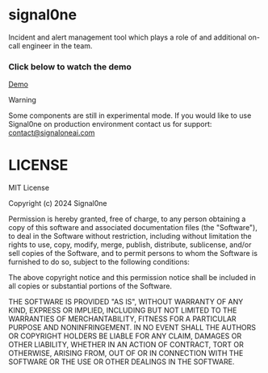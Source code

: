 # signal0ne
Incident and alert management tool which plays a role of and additional on-call engineer in the team.

### Click below to watch the demo
[Demo](https://www.loom.com/share/96b460b8d2ff445eadd6d7cc696ddf22?sid=c41a83f2-f102-419c-8a63-eb45b980e236)


> [!WARNING]
> Some components are still in experimental mode. If you would like to use Signal0ne on production environment contact us for support: contact@signaloneai.com

# LICENSE

MIT License

Copyright (c) 2024 Signal0ne

Permission is hereby granted, free of charge, to any person obtaining a copy
of this software and associated documentation files (the "Software"), to deal
in the Software without restriction, including without limitation the rights
to use, copy, modify, merge, publish, distribute, sublicense, and/or sell
copies of the Software, and to permit persons to whom the Software is
furnished to do so, subject to the following conditions:

The above copyright notice and this permission notice shall be included in all
copies or substantial portions of the Software.

THE SOFTWARE IS PROVIDED "AS IS", WITHOUT WARRANTY OF ANY KIND, EXPRESS OR
IMPLIED, INCLUDING BUT NOT LIMITED TO THE WARRANTIES OF MERCHANTABILITY,
FITNESS FOR A PARTICULAR PURPOSE AND NONINFRINGEMENT. IN NO EVENT SHALL THE
AUTHORS OR COPYRIGHT HOLDERS BE LIABLE FOR ANY CLAIM, DAMAGES OR OTHER
LIABILITY, WHETHER IN AN ACTION OF CONTRACT, TORT OR OTHERWISE, ARISING FROM,
OUT OF OR IN CONNECTION WITH THE SOFTWARE OR THE USE OR OTHER DEALINGS IN THE
SOFTWARE.
